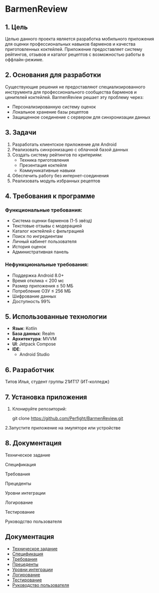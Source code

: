 # BarmenReview

## 1. Цель
Целью данного проекта является разработка мобильного приложения для оценки профессиональных навыков барменов и качества приготовленных коктейлей. Приложение предоставляет систему рейтингов, отзывов и каталог рецептов с возможностью работы в оффлайн-режиме.

## 2. Основания для разработки
Существующие решения не предоставляют специализированного инструмента для профессионального сообщества барменов и ценителей коктейлей. BarmenReview решает эту проблему через:
- Персонализированную систему оценок
- Локальное хранение базы рецептов
- Защищенное соединение с сервером для синхронизации данных

## 3. Задачи
1. Разработать клиентское приложение для Android
2. Реализовать синхронизацию с облачной базой данных
3. Создать систему рейтингов по критериям:
   - Техника приготовления
   - Презентация коктейля
   - Коммуникативные навыки
4. Обеспечить работу без интернет-соединения
5. Реализовать модуль избранных рецептов

## 4. Требования к программе

### Функциональные требования:
- Система оценки барменов (1-5 звёзд)
- Текстовые отзывы с модерацией
- Каталог коктейлей с фильтрацией
- Поиск по ингредиентам
- Личный кабинет пользователя
- История оценок
- Административная панель

### Нефункциональные требования:
- Поддержка Android 8.0+
- Время отклика < 200 мс
- Размер приложения ≤ 50 МБ
- Потребление ОЗУ ≤ 256 МБ
- Шифрование данных
- Доступность 99%

## 5. Использованные технологии
- **Язык**: Kotlin
- **База данных**: Realm
- **Архитектура**: MVVM
- **UI**: Jetpack Compose
- **IDE**:
  - Android Studio



## 6. Разработчик
Титов Илья, студент группы 21ИТ17 (ИТ-колледж)

## 7. Установка приложения
1. Клонируйте репозиторий:

   git clone https://github.com/Perfight/BarmenReview.git

2.Запустите приложение на эмуляторе или устройстве

## 8. Документация
Техническое задание

Спецификация

Требования

Прецеденты

Уровни интеграции

Логирование

Тестирование

Руководство пользователя


## Документация
- [Техническое задание](https://github.com/Perfight/BarmenReview/wiki/Техническое-задание)
- [Спецификация](https://github.com/Perfight/BarmenReview/wiki/Спецификация)
- [Требования](/docs/requirements.md)
- [Прецеденты](/docs/use_cases.md)
- [Уровни интеграции](/docs/integration.md)
- [Логирование](/docs/logging.md)
- [Тестирование](/docs/testing.md)
- [Руководство пользователя](/docs/user_manual.md)
